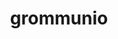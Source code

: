 ---
codehost: https://github.com/https://github.com/grommunio
facebook: https://facebook.com/Grommunio-105799754952255
instagram: https://instagram.com/grommunio_official
linkedin: https://linkedin.com/company/grommunio-official
logohandle: grommunio
sort: grommunio
title: grommunio
twitter: https://x.com/grommunio
website: https://grommunio.com/
youtube: https://youtube.com/channel/UC4dKxRHEYtS1MmX6bxea2yA
---
